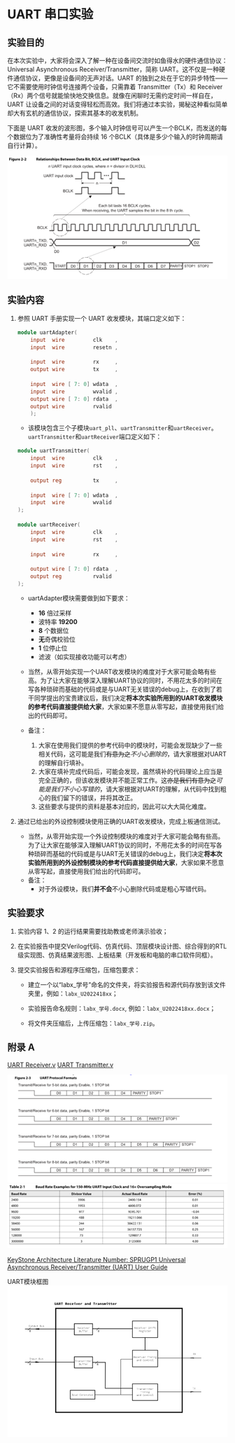 # UART 串口实验

## 实验目的
在本次实验中，大家将会深入了解一种在设备间交流时如鱼得水的硬件通信协议：Universal Asynchronous Receiver/Transmitter，简称 UART。这不仅是一种硬件通信协议，更像是设备间的无声对话。UART 的独到之处在于它的异步特性——它不需要使用时钟信号连接两个设备，只需靠着 Transmitter（Tx）和 Receiver（Rx）两个信号就能愉快地交换信息。就像在闲聊时无需约定时间一样自在，UART 让设备之间的对话变得轻松而高效。我们将通过本实验，揭秘这种看似简单却大有玄机的通信协议，探索其基本的收发机制。

下面是 UART 收发的波形图，多个输入时钟信号可以产生一个BCLK，而发送的每个数据位为了准确性考量将会持续 16 个BCLK（具体是多少个输入的时钟周期请自行计算）。

![波形图](../pic.asset/uart_diag.png)

## 实验内容
1. 参照 UART 手册实现一个 UART 收发模块，其端口定义如下：
    ```verilog
    module uartAdapter(
        input  wire         clk    ,
        input  wire         resetn ,
                
        input  wire         rx     ,
        output wire         tx     ,
    
        input  wire [ 7: 0] wdata  ,
        input  wire         wvalid ,
        output wire [ 7: 0] rdata  ,
        output wire         rvalid
        );
    ```
    + 该模块包含三个子模块`uart_pll`、`uartTransmitter`和`uartReceiver`。`uartTransmitter`和`uartReceiver`端口定义如下：

    ```verilog
    module uartTransmitter(
        input  wire         clk    ,
        input  wire         rst    ,
                
        output reg          tx     ,
    
        input  wire [ 7: 0] wdata  ,
        input  wire         wvalid 
    );
    
    module uartReceiver(
        input  wire         clk    ,
        input  wire         rst    ,
                
        input  wire         rx     ,
    
        output wire [ 7: 0] rdata  ,
        output reg          rvalid
    );
    ```
    + uartAdapter模块需要做到如下要求：

      - **16** 倍过采样
      - 波特率 **19200**
      - **8** 个数据位
      - **无**奇偶校验位
      - **1** 位停止位
      - 滤波（如实现接收功能可以考虑）

    + 当然，从零开始实现一个UART收发模块的难度对于大家可能会略有些高。为了让大家在能够深入理解UART协议的同时，不用花太多的时间在写各种琐碎而基础的代码或是与UART无关错误的debug上，在收到了若干同学提出的宝贵建议后，我们决定**将本次实验所用到的UART收发模块的参考代码直接提供给大家**，大家如果不愿意从零写起，直接使用我们给出的代码即可。
    + 备注：
      1. 大家在使用我们提供的参考代码中的模块时，可能会发现缺少了一些相关代码，这可能是我们~~有意为之~~*不小心删除的*，请大家根据对UART的理解自行填补。
      2. 大家在填补完成代码后，可能会发现，虽然填补的代码理论上应当是完全正确的，但该收发模块并不能正常工作。这~~亦是我们有意为之~~*可能是我们不小心写错的*，请大家根据对UART的理解，从代码中找到粗心的我们留下的错误，并将其改正。
      3. 这些要求与提供的资料是基本对应的，因此可以大大简化难度。

2. 通过已给出的外设控制模块使用正确的UART收发模块，完成上板通信测试。

    + 当然，从零开始实现一个外设控制模块的难度对于大家可能会略有些高。为了让大家在能够深入理解UART协议的同时，不用花太多的时间在写各种琐碎而基础的代码或是与UART无关错误的debug上，我们决定**将本次实验所用到的外设控制模块的参考代码直接提供给大家**，大家如果不愿意从零写起，直接使用我们给出的代码即可。
    + 备注：
    	+ 对于外设模块，我们**并不会**不小心删除代码或是粗心写错代码。

## 实验要求
1. 实验内容 1、2 的运行结果需要找助教或老师演示验收；

2. 在实验报告中提交Verilog代码、仿真代码、顶层模块设计图、综合得到的RTL级实现图、仿真结果波形图、上板结果（开发板和电脑的串口软件同框）。

3. 提交实验报告和源程序压缩包，压缩包要求：

	+ 建立一个以“labx_学号”命名的文件夹，将实验报告和源代码存放到该文件夹里，例如：`labx_U2022418xx`；

	+ 实验报告命名规则：`labx_学号.docx`, 例如：`labx_U2022418xx.docx`；

	+ 将文件夹压缩后，上传压缩包：`labx_学号.zip`。
  

  
## 附录 A
[UART Receiver.v](../codes/uart/UART_Receiver.v ':ignore ')
[UART Transmitter.v](../codes/uart/UART_Transmitter.v ':ignore ')

![格式](../pic.asset/uart_form.png)
![分频表](../pic.asset/uart_clk_divisor.png)

[KeyStone Architecture Literature Number: SPRUGP1 Universal Asynchronous Receiver/Transmitter (UART) User Guide](../appendix/uart_doc.pdf ':ignore ')

UART模块框图
![顶层模块框图](../pic.asset/uart.svg)